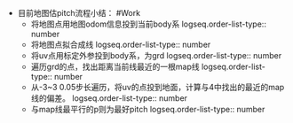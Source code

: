 - 目前地图估pitch流程小结： #Work
	- 将地图点用地图odom信息投到当前body系
	  logseq.order-list-type:: number
	- 将地图点拟合成线
	  logseq.order-list-type:: number
	- 将uv点用标定外参投到body系，为grd
	  logseq.order-list-type:: number
	- 遍历grd的点，找出距离当前线最近的一根map线
	  logseq.order-list-type:: number
	- 从-3~3 0.05步长遍历，将uv的点投到地面，计算与4中找出的最近的map线的偏差。
	  logseq.order-list-type:: number
	- 与map线最平行的p则为最好pitch
	  logseq.order-list-type:: number